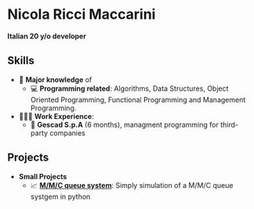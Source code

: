 # Nicola Ricci Maccarini
**Italian 20 y/o developer**

## Skills

- 🧠 **Major knowledge** of
  - 💻 **Programming related**: Algorithms, Data Structures, Object Oriented Programming, Functional Programming and Management Programming.
- 👨🏻‍💻 **Work Experience**:
  - 🏢 **Gescad S.p.A** (6 months), managment programming for third-party companies

## Projects 

- **Small Projects**
  - 📈 [**M/M/C queue system**](https://github.com/nicolariccimaccarini/Simulation-of-an-MMC-queue-system): Simply simulation of a M/M/C queue systgem in python 
